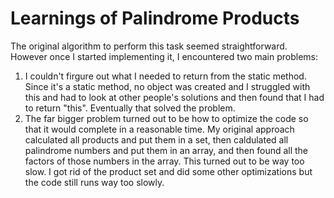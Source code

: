 # Learnings of Palindrome Products

The original algorithm to perform this task seemed straightforward. However once I started implementing it, I encountered two main problems:

1. I couldn't firgure out what I needed to return from the static method. Since it's a static method, no object was created and I struggled with this and had to look at other people's solutions and then found that I had to return "this". Eventually that solved the problem.
2. The far bigger problem turned out to be how to optimize the code so that it would complete in a reasonable time. My original approach calculated all products and put them in a set, then caldulated all palindrome numbers and put them in an array, and then found all the factors of those numbers in the array. This turned out to be way too slow. I got rid of the product set and did some other optimizations but the code still runs way too slowly.
